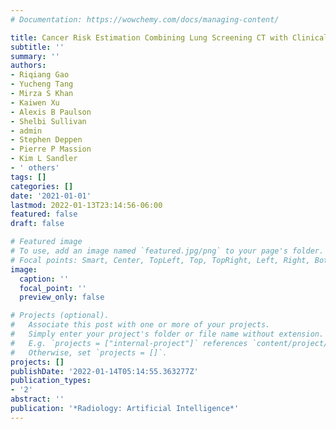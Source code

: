```yaml
---
# Documentation: https://wowchemy.com/docs/managing-content/

title: Cancer Risk Estimation Combining Lung Screening CT with Clinical Data Elements
subtitle: ''
summary: ''
authors:
- Riqiang Gao
- Yucheng Tang
- Mirza S Khan
- Kaiwen Xu
- Alexis B Paulson
- Shelbi Sullivan
- admin
- Stephen Deppen
- Pierre P Massion
- Kim L Sandler
- ' others'
tags: []
categories: []
date: '2021-01-01'
lastmod: 2022-01-13T23:14:56-06:00
featured: false
draft: false

# Featured image
# To use, add an image named `featured.jpg/png` to your page's folder.
# Focal points: Smart, Center, TopLeft, Top, TopRight, Left, Right, BottomLeft, Bottom, BottomRight.
image:
  caption: ''
  focal_point: ''
  preview_only: false

# Projects (optional).
#   Associate this post with one or more of your projects.
#   Simply enter your project's folder or file name without extension.
#   E.g. `projects = ["internal-project"]` references `content/project/deep-learning/index.md`.
#   Otherwise, set `projects = []`.
projects: []
publishDate: '2022-01-14T05:14:55.363277Z'
publication_types:
- '2'
abstract: ''
publication: '*Radiology: Artificial Intelligence*'
---
```

